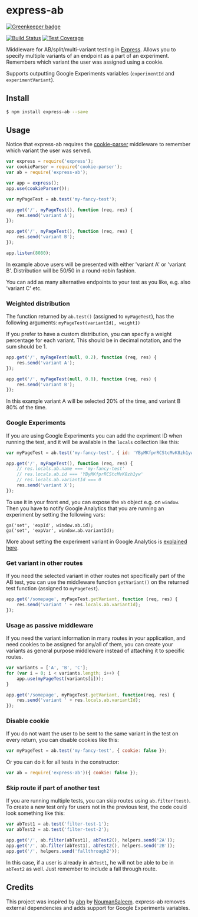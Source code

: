 # express-ab

[![Greenkeeper badge](https://badges.greenkeeper.io/omichelsen/express-ab.svg)](https://greenkeeper.io/)

[![Build Status][travis-image]][travis-url]
[![Test Coverage][coveralls-image]][coveralls-url]

Middleware for AB/split/multi-variant testing in [Express](http://expressjs.com/). Allows you to specify multiple variants of an endpoint as a part of an experiment. Remembers which variant the user was assigned using a cookie.

Supports outputting Google Experiments variables (`experimentId` and `experimentVariant`).

## Install

```bash
$ npm install express-ab --save
```

## Usage

Notice that express-ab requires the [cookie-parser](https://www.npmjs.org/package/cookie-parser) middleware to remember which variant the user was served.

```javascript
var express = require('express');
var cookieParser = require('cookie-parser');
var ab = require('express-ab');

var app = express();
app.use(cookieParser());

var myPageTest = ab.test('my-fancy-test');

app.get('/', myPageTest(), function (req, res) {
    res.send('variant A');
});

app.get('/', myPageTest(), function (req, res) {
    res.send('variant B');
});

app.listen(8080);
```

In example above users will be presented with either 'variant A' or 'variant B'. Distribution will be 50/50 in a round-robin fashion.

You can add as many alternative endpoints to your test as you like, e.g. also 'variant C' etc.

### Weighted distribution

The function returned by `ab.test()` (assigned to `myPageTest`), has the following arguments: `myPageTest(variantId[, weight])`

If you prefer to have a custom distribution, you can specify a weight percentage for each variant. This should be in decimal notation, and the sum should be 1.

```javascript
app.get('/', myPageTest(null, 0.2), function (req, res) {
    res.send('variant A');
});

app.get('/', myPageTest(null, 0.8), function (req, res) {
    res.send('variant B');
});
```

In this example variant A will be selected 20% of the time, and variant B 80% of the time.

### Google Experiments

If you are using Google Experiments you can add the expriment ID when running the test, and it will be available in the `locals` collection like this:

```javascript
var myPageTest = ab.test('my-fancy-test', { id: 'YByMKfprRCStcMvK8zh1yw' });

app.get('/', myPageTest(), function (req, res) {
    // res.locals.ab.name === 'my-fancy-test'
    // res.locals.ab.id === 'YByMKfprRCStcMvK8zh1yw'
    // res.locals.ab.variantId === 0
    res.send('variant X');
});
```

To use it in your front end, you can expose the `ab` object e.g. on `window`. Then you have to notify Google Analytics that you are running an experiment by setting the following vars:

    ga('set', 'expId', window.ab.id);
    ga('set', 'expVar', window.ab.variantId);

More about setting the experiment variant in Google Analytics is [explained here](https://developers.google.com/analytics/devguides/collection/analyticsjs/experiments).


### Get variant in other routes

If you need the selected variant in other routes not specifically part of the AB test, you can use the middleware function `getVariant()` on the returned test function (assigned to `myPageTest`).

```javascript
app.get('/somepage', myPageTest.getVariant, function (req, res) {
    res.send('variant ' + res.locals.ab.variantId);
});
```

### Usage as passive middleware

If you need the variant information in many routes in your application, and need cookies to be assigned for any/all of them, you can create your variants as general purpose middleware instead of attaching it to specific routes.

```javascript
var variants = ['A', 'B', 'C'];
for (var i = 0; i < variants.length; i++) {
    app.use(myPageTest(variants[i]));
}

app.get('/somepage', myPageTest.getVariant, function(req, res) {
    res.send('variant ' + res.locals.ab.variantId);
});
```

### Disable cookie

If you do not want the user to be sent to the same variant in the test on every return, you can disable cookies like this:

```javascript
var myPageTest = ab.test('my-fancy-test', { cookie: false });
```

Or you can do it for all tests in the constructor:

```javascript
var ab = require('express-ab')({ cookie: false });
```


### Skip route if part of another test

If you are running multiple tests, you can skip routes using `ab.filter(test)`. To create a new test only for users not in the previous test, the code could look something like this:

```javascript
var abTest1 = ab.test('filter-test-1');
var abTest2 = ab.test('filter-test-2');

app.get('/', ab.filter(abTest1), abTest2(), helpers.send('2A'));
app.get('/', ab.filter(abTest1), abTest2(), helpers.send('2B'));
app.get('/', helpers.send('fallthrough2'));
```

In this case, if a user is already in `abTest1`, he will not be able to be in `abTest2` as well. Just remember to include a fall through route.

## Credits

This project was inspired by [abn](https://github.com/NoumanSaleem/abn) by [NoumanSaleem](https://github.com/NoumanSaleem). express-ab removes external dependencies and adds support for Google Experiments variables.

[travis-image]: https://img.shields.io/travis/omichelsen/express-ab/master.svg
[travis-url]: https://travis-ci.org/omichelsen/express-ab
[coveralls-image]: https://img.shields.io/coveralls/omichelsen/express-ab/master.svg
[coveralls-url]: https://coveralls.io/r/omichelsen/express-ab?branch=master
